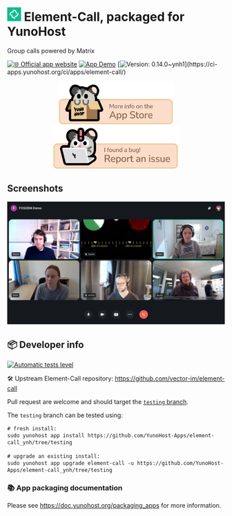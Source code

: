 <!--
N.B.: This README was automatically generated by <https://github.com/YunoHost/apps_tools/blob/main/readme_generator>
It shall NOT be edited by hand.
-->

<h1>
  <img src="https://raw.githubusercontent.com/YunoHost/apps/main/logos/element-call.png" width="32px" alt="Logo of Element-Call">
  Element-Call, packaged for YunoHost
</h1>

Group calls powered by Matrix

[![🌐 Official app website](https://img.shields.io/badge/Official_app_website-darkgreen?style=for-the-badge)](https://call.element.io/)
[![App Demo](https://img.shields.io/badge/App_Demo-blue?style=for-the-badge)](https://call.element.io/)
[![Version: 0.14.0~ynh1](https://img.shields.io/badge/Version-0.14.0~ynh1-rgba(0,150,0,1)?style=for-the-badge)](https://ci-apps.yunohost.org/ci/apps/element-call/)

<div align="center">
<a href="https://apps.yunohost.org/app/element-call"><img height="100px" src="https://github.com/YunoHost/yunohost-artwork/raw/refs/heads/main/badges/neopossum-badges/badge_more_info_on_the_appstore.svg"/></a>
<a href="https://github.com/YunoHost-Apps/element-call_ynh/issues"><img height="100px" src="https://github.com/YunoHost/yunohost-artwork/raw/refs/heads/main/badges/neopossum-badges/badge_report_an_issue.svg"/></a>
</div>


## Screenshots
![Screenshot of Element-Call](./doc/screenshots/screenshot.jpg)

## 📦 Developer info

[![Automatic tests level](https://apps.yunohost.org/badge/cilevel/element-call)](https://ci-apps.yunohost.org/ci/apps/element-call/)

🛠️ Upstream Element-Call repository: <https://github.com/vector-im/element-call>

Pull request are welcome and should target the [`testing` branch](https://github.com/YunoHost-Apps/element-call_ynh/tree/testing).

The `testing` branch can be tested using:
```
# fresh install:
sudo yunohost app install https://github.com/YunoHost-Apps/element-call_ynh/tree/testing

# upgrade an existing install:
sudo yunohost app upgrade element-call -u https://github.com/YunoHost-Apps/element-call_ynh/tree/testing
```

### 📚 App packaging documentation

Please see <https://doc.yunohost.org/packaging_apps> for more information.